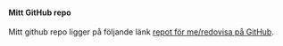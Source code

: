 #### Mitt GitHub repo

Mitt github repo ligger på följande länk [repot för me/redovisa på GitHub](https://github.com/H4MSK1/bth-designv2).
